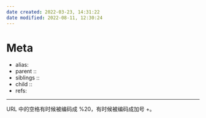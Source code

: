 ```yaml
---
date created: 2022-03-23, 14:31:22
date modified: 2022-08-11, 12:30:24
---
```


# Meta

- alias:
- parent ::
- siblings ::
- child ::
- refs:

---

URL 中的空格有时候被编码成 %20，有时候被编码成加号 +。
